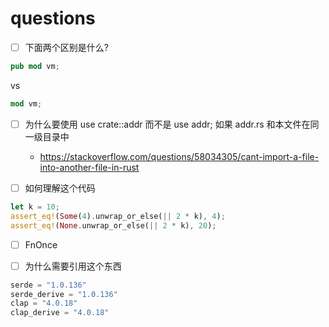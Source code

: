# questions

- [ ] 下面两个区别是什么?
```rs
pub mod vm;
```
vs
```rs
mod vm;
```

- [ ] 为什么要使用 use crate::addr 而不是 use addr; 如果 addr.rs 和本文件在同一级目录中
  - https://stackoverflow.com/questions/58034305/cant-import-a-file-into-another-file-in-rust

- [ ] 如何理解这个代码
```rust
let k = 10;
assert_eq!(Some(4).unwrap_or_else(|| 2 * k), 4);
assert_eq!(None.unwrap_or_else(|| 2 * k), 20);
```

- [ ] FnOnce

- [ ] 为什么需要引用这个东西
```rust
serde = "1.0.136"
serde_derive = "1.0.136"
clap = "4.0.18"
clap_derive = "4.0.18"
```
